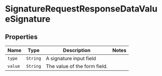 

# SignatureRequestResponseDataValueSignature



## Properties

| Name | Type | Description | Notes |
|------------ | ------------- | ------------- | -------------|
| `type` | ```String``` |  A signature input field  |  |
| `value` | ```String``` |  The value of the form field.  |  |



